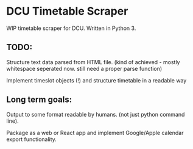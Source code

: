 # DCU Timetable Scraper

WIP timetable scraper for DCU. Written in Python 3.


## TODO:

Structure text data parsed from HTML file. (kind of achieved - mostly whitespace seperated now. still need a proper parse function)

Implement timeslot objects (!) and structure timetable in a readable way


## Long term goals:

Output to some format readable by humans. (not just python command line).

Package as a web or React app and implement Google/Apple calendar export functionality.


